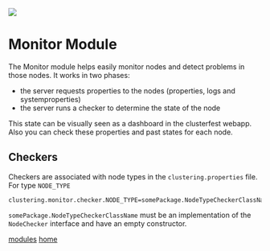 [![](http://opensource.flaptor.com/clusterfest/images/logo.png)](http://opensource.flaptor.com/clusterfest)

# Monitor Module #

The Monitor module helps easily monitor nodes and detect problems in those nodes. It works in two phases:

  * the server requests properties to the nodes (properties, logs and systemproperties)
  * the server runs a checker to determine the state of the node

This state can be visually seen as a dashboard in the clusterfest webapp. Also you can check these properties and past states for each node.

## Checkers ##

Checkers are associated with node types in the `clustering.properties` file. For type `NODE_TYPE`

```
clustering.monitor.checker.NODE_TYPE=somePackage.NodeTypeCheckerClassName
```

`somePackage.NodeTypeCheckerClassName` must be an implementation of the `NodeChecker` interface and have an empty constructor.

[modules](modules.md) [home](home.md)